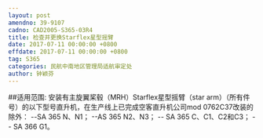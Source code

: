 ```yaml
---
layout: post
amendno: 39-9107
cadno: CAD2005-S365-03R4
title: 检查并更换Starflex星型摇臂
date: 2017-07-11 00:00:00 +0800
effdate: 2017-07-11 00:00:00 +0800
tag: S365
categories: 民航中南地区管理局适航审定处
author: 钟颖芬
---
```


##适用范围:
安装有主旋翼桨毂（MRH）Starflex星型摇臂（star arm）（所有件号）的以下型号直升机，在生产线上已完成空客直升机公司mod 0762C37改装的除外：
--SA 365 N、N1；
--AS 365 N2、N3；
-- SA 365 C、C1、C2和C3；
-- SA 366 G1。

